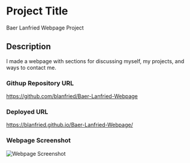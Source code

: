 # Project Title

Baer Lanfried Webpage Project

## Description

I made a webpage with sections for discussing myself, my projects, and ways to contact me.

### Githup Repository URL
https://github.com/blanfried/Baer-Lanfried-Webpage

### Deployed URL
https://blanfried.github.io/Baer-Lanfried-Webpage/



### Webpage Screenshot
![Webpage Screenshot](./assets/images/Webpage%20Screenshot.png)